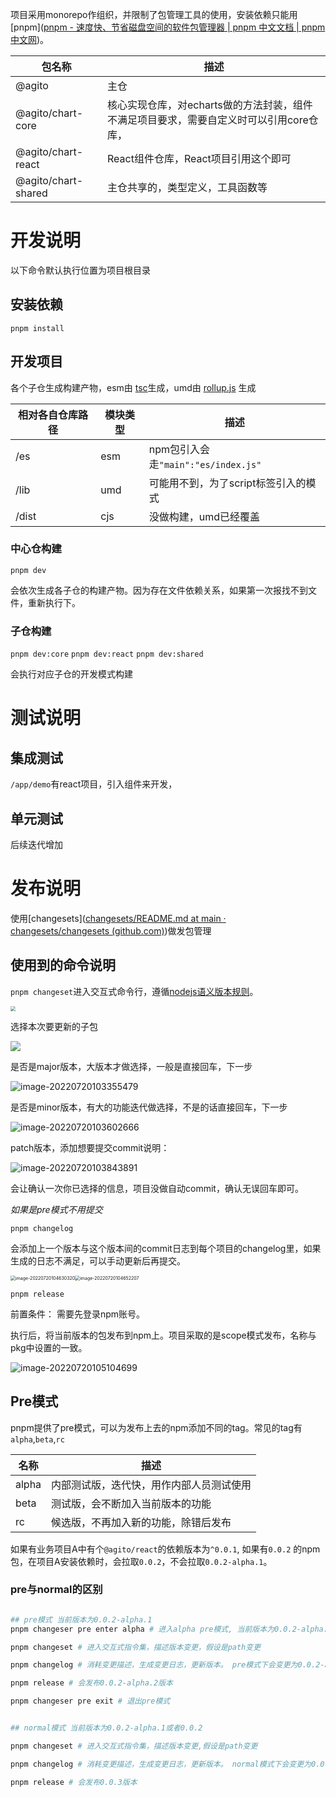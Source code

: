 项目采用monorepo作组织，并限制了包管理工具的使用，安装依赖只能用[pnpm]([pnpm - 速度快、节省磁盘空间的软件包管理器 | pnpm 中文文档 | pnpm 中文网](https://www.pnpm.cn/))。





| 包名称              | 描述                                                         |
| ------------------- | ------------------------------------------------------------ |
| @agito              | 主仓                                                         |
| @agito/chart-core   | 核心实现仓库，对echarts做的方法封装，组件不满足项目要求，需要自定义时可以引用core仓库， |
| @agito/chart-react  | React组件仓库，React项目引用这个即可                         |
| @agito/chart-shared | 主仓共享的，类型定义，工具函数等                             |

# 开发说明

以下命令默认执行位置为项目根目录

## 安装依赖

`pnpm install`

## 开发项目

各个子仓生成构建产物，esm由 [tsc](https://www.tslang.cn/docs/handbook/tsconfig-json.html)生成，umd由 [rollup.js](https://www.rollupjs.com/) 生成

| 相对各自仓库路径 | 模块类型 | 描述                                 |
| ---------------- | -------- | ------------------------------------ |
| /es              | esm      | npm包引入会走`"main":"es/index.js"`  |
| /lib             | umd      | 可能用不到，为了script标签引入的模式 |
| /dist            | cjs      | 没做构建，umd已经覆盖                |

### 中心仓构建

`pnpm dev`

会依次生成各子仓的构建产物。因为存在文件依赖关系，如果第一次报找不到文件，重新执行下。

### 子仓构建

`pnpm dev:core` `pnpm dev:react` `pnpm dev:shared`

会执行对应子仓的开发模式构建

# 测试说明

## 集成测试

`/app/demo`有react项目，引入组件来开发，

## 单元测试

后续迭代增加

# 发布说明

使用[changesets]([changesets/README.md at main · changesets/changesets (github.com)](https://github.com/changesets/changesets/blob/main/packages/cli/README.md))做发包管理

## 使用到的命令说明

`pnpm changeset`进入交互式命令行，遵循[nodejs语义版本规则](http://nodejs.cn/learn/semantic-versioning-using-npm)。

<img src="https://cdn.jsdelivr.net/gh/levidcd/ImageHosting@main/2022/07/YhZGYT_KoFPbE_1658284238.png" style="zoom: 50%;" />

选择本次要更新的子包

![](https://cdn.jsdelivr.net/gh/levidcd/ImageHosting@main/2022/07/SDInaH_NMJTFK_1658284333.png)

是否是major版本，大版本才做选择，一般是直接回车，下一步

![image-20220720103355479](https://cdn.jsdelivr.net/gh/levidcd/ImageHosting@main/2022/07/image-20220720103355479_8iJQuk_1658284435.png)

是否是minor版本，有大的功能迭代做选择，不是的话直接回车，下一步

![image-20220720103602666](https://cdn.jsdelivr.net/gh/levidcd/ImageHosting@main/2022/07/image-20220720103602666_7QaAQo_1658284562.png)

patch版本，添加想要提交commit说明：

![image-20220720103843891](https://cdn.jsdelivr.net/gh/levidcd/ImageHosting@main/2022/07/image-20220720103843891_TJkODs_1658284723.png)

会让确认一次你已选择的信息，项目没做自动commit，确认无误回车即可。

*如果是pre模式不用提交*

`pnpm changelog`



会添加上一个版本与这个版本间的commit日志到每个项目的changelog里，如果生成的日志不满足，可以手动更新后再提交。

<img src="https://cdn.jsdelivr.net/gh/levidcd/ImageHosting@main/2022/07/image-20220720104630320_5WncyB_1658285190.png" alt="image-20220720104630320" style="zoom:50%;" /><img src="https://cdn.jsdelivr.net/gh/levidcd/ImageHosting@main/2022/07/image-20220720104652207_E54HDB_1658285212.png" alt="image-20220720104652207" style="zoom:50%;" />

`pnpm release`

前置条件： 需要先登录npm账号。



执行后，将当前版本的包发布到npm上。项目采取的是scope模式发布，名称与pkg中设置的一致。

![image-20220720105104699](https://cdn.jsdelivr.net/gh/levidcd/ImageHosting@main/2022/07/image-20220720105104699_vxrumW_1658285464.png)

## Pre模式

pnpm提供了pre模式，可以为发布上去的npm添加不同的tag。常见的tag有`alpha`,`beta`,`rc`

| 名称  | 描述                                     |
| ----- | ---------------------------------------- |
| alpha | 内部测试版，迭代快，用作内部人员测试使用 |
| beta  | 测试版，会不断加入当前版本的功能         |
| rc    | 候选版，不再加入新的功能，除错后发布     |

如果有业务项目A中有个`@agito/react`的依赖版本为`^0.0.1`, 如果有`0.0.2` 的npm包，在项目A安装依赖时，会拉取`0.0.2`，不会拉取`0.0.2-alpha.1`。

### pre与normal的区别

```sh

## pre模式 当前版本为0.0.2-alpha.1
pnpm changeser pre enter alpha # 进入alpha pre模式, 当前版本为0.0.2-alpha.1

pnpm changeset # 进入交互式指令集，描述版本变更，假设是path变更

pnpm changelog # 消耗变更描述，生成变更日志，更新版本。 pre模式下会变更为0.0.2-alpha.2

pnpm release # 会发布0.0.2-alpha.2版本

pnpm changeser pre exit # 退出pre模式


## normal模式 当前版本为0.0.2-alpha.1或者0.0.2

pnpm changeset # 进入交互式指令集，描述版本变更,假设是path变更

pnpm changelog # 消耗变更描述，生成变更日志，更新版本。 normal模式下会变更为0.0.3

pnpm release # 会发布0.0.3版本


```

